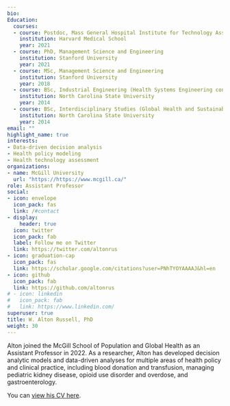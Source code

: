```yaml
---
bio: 
Education:
  courses:
  - course: Postdoc, Mass General Hospital Institute for Technology Assessment
    institution: Harvard Medical School
    year: 2021
  - course: PhD, Management Science and Engineering
    institution: Stanford University
    year: 2021
  - course: MSc, Management Science and Engineering
    institution: Stanford University
    year: 2018
  - course: BSc, Industrial Engineering (Health Systems Engineering concentration)
    institution: North Carolina State University
    year: 2014
  - course: BSc, Interdisciplinary Studies (Global Health and Sustainability concentration)
    institution: North Carolina State University
    year: 2014
email: ""
highlight_name: true
interests:
- Data-driven decision analysis
- Health policy modeling
- Health technology assessment
organizations:
- name: McGill University
  url: "https://https://www.mcgill.ca/"
role: Assistant Professor
social:
- icon: envelope
  icon_pack: fas
  link: /#contact
- display:
    header: true
  icon: twitter
  icon_pack: fab
  label: Follow me on Twitter
  link: https://twitter.com/altonrus
- icon: graduation-cap
  icon_pack: fas
  link: https://scholar.google.com/citations?user=PNhTYOYAAAAJ&hl=en
- icon: github
  icon_pack: fab
  link: https://github.com/altonrus
# - icon: linkedin
#   icon_pack: fab
#   link: https://www.linkedin.com/
superuser: true
title: W. Alton Russell, PhD
weight: 30
---
```


Alton joined the McGill School of Population and Global Health as an Assistant Professor in 2022. As a researcher, Alton has developed decision analytic models and data-driven analyses for multiple areas of health policy and clinical practice, including blood donation and transfusion, managing pediatric kidney disease, opioid use disorder and overdose,  and gastroenterology.

You can [view his CV here](http://mchi.mcgill.ca/decision-modeling-lab//pdfs/russell-wa-cv.pdf).